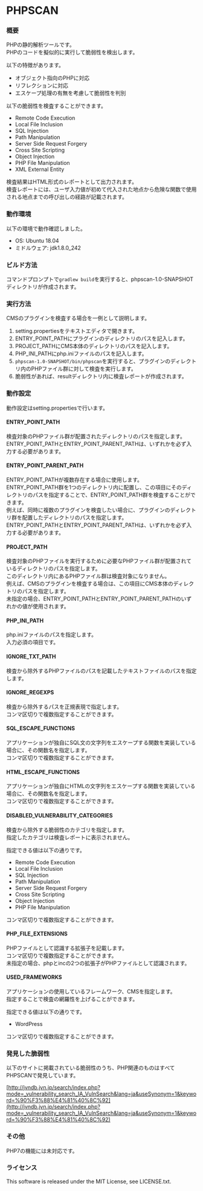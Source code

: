 # PHPSCAN

### 概要

PHPの静的解析ツールです。  
PHPのコードを擬似的に実行して脆弱性を検出します。  

以下の特徴があります。  

* オブジェクト指向のPHPに対応
* リフレクションに対応
* エスケープ処理の有無を考慮して脆弱性を判別

以下の脆弱性を検査することができます。  

* Remote Code Execution
* Local File Inclusion
* SQL Injection
* Path Manipulation
* Server Side Request Forgery
* Cross Site Scripting
* Object Injection
* PHP File Manipulation
* XML External Entity

検査結果はHTML形式のレポートとして出力されます。  
検査レポートには、ユーザ入力値が初めて代入された地点から危険な関数で使用される地点までの呼び出しの経路が記載されます。  

### 動作環境

以下の環境で動作確認しました。  

* OS: Ubuntu 18.04
* ミドルウェア: jdk1.8.0_242

### ビルド方法

コマンドプロンプトで`gradlew build`を実行すると、phpscan-1.0-SNAPSHOTディレクトリが作成されます。  

### 実行方法

CMSのプラグインを検査する場合を一例として説明します。  

1. setting.propertiesをテキストエディタで開きます。
2. ENTRY_POINT_PATHにプラグインのディレクトリのパスを記入します。
3. PROJECT_PATHにCMS本体のディレクトリのパスを記入します。
4. PHP_INI_PATHにphp.iniファイルのパスを記入します。
5. `phpscan-1.0-SNAPSHOT/bin/phpscan`を実行すると、プラグインのディレクトリ内のPHPファイル群に対して検査を実行します。
6. 脆弱性があれば、resultディレクトリ内に検査レポートが作成されます。

### 動作設定

動作設定はsetting.propertiesで行います。  

#### ENTRY_POINT_PATH

検査対象のPHPファイル群が配置されたディレクトリのパスを指定します。  
ENTRY_POINT_PATHとENTRY_POINT_PARENT_PATHは、いずれかを必ず入力する必要があります。  

#### ENTRY_POINT_PARENT_PATH

ENTRY_POINT_PATHが複数存在する場合に使用します。  
ENTRY_POINT_PATH群を1つのディレクトリ内に配置し、この項目にそのディレクトリのパスを指定することで、ENTRY_POINT_PATH群を検査することができます。  
例えば、同時に複数のプラグインを検査したい場合に、プラグインのディレクトリ群を配置したディレクトリのパスを指定します。  
ENTRY_POINT_PATHとENTRY_POINT_PARENT_PATHは、いずれかを必ず入力する必要があります。  

#### PROJECT_PATH

検査対象のPHPファイルを実行するために必要なPHPファイル群が配置されているディレクトリのパスを指定します。  
このディレクトリ内にあるPHPファイル群は検査対象になりません。  
例えば、CMSのプラグインを検査する場合は、この項目にCMS本体のディレクトリのパスを指定します。  
未指定の場合、ENTRY_POINT_PATHとENTRY_POINT_PARENT_PATHのいずれかの値が使用されます。  

#### PHP_INI_PATH

php.iniファイルのパスを指定します。  
入力必須の項目です。  

#### IGNORE_TXT_PATH

検査から除外するPHPファイルのパスを記載したテキストファイルのパスを指定します。  

#### IGNORE_REGEXPS

検査から除外するパスを正規表現で指定します。  
コンマ区切りで複数指定することができます。  

#### SQL_ESCAPE_FUNCTIONS

アプリケーションが独自にSQL文の文字列をエスケープする関数を実装している場合に、その関数名を指定します。  
コンマ区切りで複数指定することができます。  

#### HTML_ESCAPE_FUNCTIONS

アプリケーションが独自にHTMLの文字列をエスケープする関数を実装している場合に、その関数名を指定します。  
コンマ区切りで複数指定することができます。  

#### DISABLED_VULNERABILITY_CATEGORIES

検査から除外する脆弱性のカテゴリを指定します。  
指定したカテゴリは検査レポートに表示されません。  

指定できる値は以下の通りです。  

* Remote Code Execution
* Local File Inclusion
* SQL Injection
* Path Manipulation
* Server Side Request Forgery
* Cross Site Scripting
* Object Injection
* PHP File Manipulation

コンマ区切りで複数指定することができます。  

#### PHP_FILE_EXTENSIONS

PHPファイルとして認識する拡張子を記載します。  
コンマ区切りで複数指定することができます。  
未指定の場合、phpとincの2つの拡張子がPHPファイルとして認識されます。  

#### USED_FRAMEWORKS

アプリケーションの使用しているフレームワーク、CMSを指定します。  
指定することで検査の網羅性を上げることができます。  

指定できる値は以下の通りです。  

* WordPress

コンマ区切りで複数指定することができます。  

### 発見した脆弱性

以下のサイトに掲載されている脆弱性のうち、PHP関連のものはすべてPHPSCANで発見しています。  

[http://jvndb.jvn.jp/search/index.php?mode=_vulnerability_search_IA_VulnSearch&lang=ja&useSynonym=1&keyword=%90%F3%88%E4%81%40%8C%92](http://jvndb.jvn.jp/search/index.php?mode=_vulnerability_search_IA_VulnSearch&lang=ja&useSynonym=1&keyword=%90%F3%88%E4%81%40%8C%92)

### その他

PHP7の機能には未対応です。  

### ライセンス

This software is released under the MIT License, see LICENSE.txt.  

